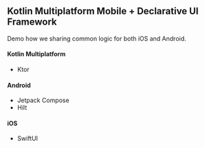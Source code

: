 ## Kotlin Multiplatform Mobile + Declarative UI Framework

Demo how we sharing common logic for both iOS and Android.

#### Kotlin Multiplatform
- Ktor

#### Android
- Jetpack Compose
- Hilt

#### iOS
- SwiftUI